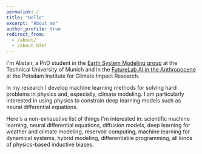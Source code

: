 ```yaml
---
permalink: /
title: "Hello"
excerpt: "About me"
author_profile: true
redirect_from: 
  - /about/
  - /about.html
---
```


I'm Alistair, a PhD student in the [Earth System Modeling group](https://www.asg.ed.tum.de/en/esm/home/) at the Technical University of Munich and in the [FutureLab AI in the Anthropocene](https://www.pik-potsdam.de/en/institute/futurelabs/artificial-intelligence-in-the-anthropocene/) at the Potsdam Institute for Climate Impact Research.

In my research I develop machine learning methods for solving hard problems in physics and, especially, climate modeling.
I am particularly interested in using physics to constrain deep learning models such as neural differential equations.

Here's a non-exhaustive list of things I'm interested in: 
scientific machine learning, 
neural differential equations, 
diffusion models,
deep learning for weather and climate modeling,
reservoir computing, 
machine learning for dynamical systems, 
hybrid modeling, 
differentiable programming, 
all kinds of physics-based inductive biases.
